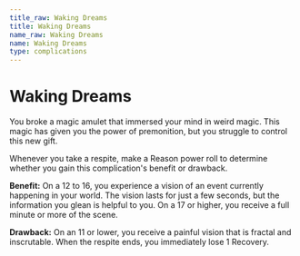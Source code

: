 ```yaml
---
title_raw: Waking Dreams
title: Waking Dreams
name_raw: Waking Dreams
name: Waking Dreams
type: complications
---
```


# Waking Dreams

You broke a magic amulet that immersed your mind in weird magic. This magic has given you the power of premonition, but you struggle to control this new gift.

Whenever you take a respite, make a Reason power roll to determine whether you gain this complication's benefit or drawback.

**Benefit:** On a 12 to 16, you experience a vision of an event currently happening in your world. The vision lasts for just a few seconds, but the information you glean is helpful to you. On a 17 or higher, you receive a full minute or more of the scene.

**Drawback:** On an 11 or lower, you receive a painful vision that is fractal and inscrutable. When the respite ends, you immediately lose 1 Recovery.
